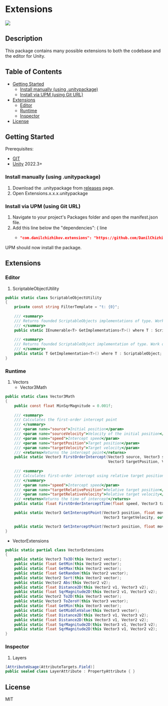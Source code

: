 # Extensions
![](https://img.shields.io/badge/unity-2022.3+-000.svg)

## Description
This package contains many possible extensions to both the codebase and the editor for Unity.

## Table of Contents
- [Getting Started](#Getting-Started)
    - [Install manually (using .unitypackage)](#Install-manually-(using-.unitypackage))
    - [Install via UPM (using Git URL)](#Install-via-UPM-(using-Git-URL))
- [Extensions](#Extensions)
    - [Editor](#Editor)
    - [Runtime](#Runtime)
    - [Inspector](#Inspector)
- [License](#License)

## Getting Started
Prerequisites:
- [GIT](https://git-scm.com/downloads)
- [Unity](https://unity.com/releases/editor/archive) 2022.3+

### Install manually (using .unitypackage)
1. Download the .unitypackage from [releases](https://github.com/DanilChizhikov/Extensions/releases/) page.
2. Open Extensions.x.x.x.unitypackage

### Install via UPM (using Git URL)
1. Navigate to your project's Packages folder and open the manifest.json file.
2. Add this line below the "dependencies": { line
    - ```json title="Packages/manifest.json"
      "com.danilchizhikov.extensions": "https://github.com/DanilChizhikov/Extensions.git?path=Assets/Extensions#0.0.1",
      ```
UPM should now install the package.

## Extensions

### Editor
1. ScriptableObjectUtility
```csharp
public static class ScriptableObjectUtility
{
    private const string FilterTemplate = "t: {0}";
    
    /// <summary>
    /// Returns founded ScriptableObjects implementations of type. Work only in Editor!
    /// </summary>
    public static IEnumerable<T> GetImplementations<T>() where T : ScriptableObject;
    
    /// <summary>
    /// Returns founded ScriptableObject implementation of type. Work only in Editor!
    /// </summary>
    public static T GetImplementation<T>() where T : ScriptableObject;
}
```
### Runtime

1. Vectors
   - Vector3Math
```csharp
public static class Vector3Math
{
    public const float MinSqrMagnitude = 0.001f;
    
    /// <summary>
    /// Calculates the first-order intercept point
    /// </summary>
    /// <param name="source">Initial position</param>
    /// <param name="sourceVelocity">Velocity of the initial position</param>
    /// <param name="speed">Intercept speed</param>
    /// <param name="targetPosition">Target position</param>
    /// <param name="targetVelocity">Target velocity</param>
    /// <returns>Returns the intercept point</returns>
    public static Vector3 FirstOrderIntercept(Vector3 source, Vector3 sourceVelocity, float speed,
                                              Vector3 targetPosition, Vector3 targetVelocity);
    
    /// <summary>
    /// Calculates first-order intercept using relative target position
    /// </summary>
    /// <param name="speed">Intercept speed</param>
    /// <param name="targetRelativePosition">Relative target position</param>
    /// <param name="targetRelativeVelocity">Relative target velocity</param>
    /// <returns>Returns the time of intercept</returns>
    public static float FirstOrderInterceptTime(float speed, Vector3 targetRelativePosition, Vector3 targetRelativeVelocity);

    public static Vector3 GetInterceptPoint(Vector3 position, float moveSpeed, Vector3 targetPosition,
                                            Vector3 targetVelocity, out bool interseptionExist);

    public static Vector3 GetInterceptPoint(Vector3 position, float moveSpeed, Vector3 targetPosition, Vector3 targetVelocity);
}
```

 - VectorExtensions
```csharp
public static partial class VectorExtensions
{
    public static Vector3 To3D(this Vector2 vector);
    public static float GetMin(this Vector2 vector);
    public static float GetMax(this Vector2 vector);
    public static float GetRandom(this Vector2 vector);
    public static Vector2 Sort(this Vector2 vector);
    public static Vector2 Abs(this Vector2 v2);
    public static float Distance2D(this Vector2 v1, Vector3 v2);
    public static float SqrMagnitude2D(this Vector2 v1, Vector3 v2);
    public static Vector2 To2D(this Vector3 vector);
    public static Vector3 ToZeroY(this Vector3 vector);
    public static float GetMin(this Vector3 vector);
    public static float GetMiddleValue(this Vector3 vector);
    public static float Distance2D(this Vector3 v1, Vector3 v2);
    public static float Distance2D(this Vector3 v1, Vector2 v2);
    public static float SqrMagnitude2D(this Vector3 v1, Vector3 v2);
    public static float SqrMagnitude2D(this Vector3 v1, Vector2 v2);
}
```
### Inspector

1. Layers
```csharp
[AttributeUsage(AttributeTargets.Field)]
public sealed class LayerAttribute : PropertyAttribute { }
```
## License

MIT